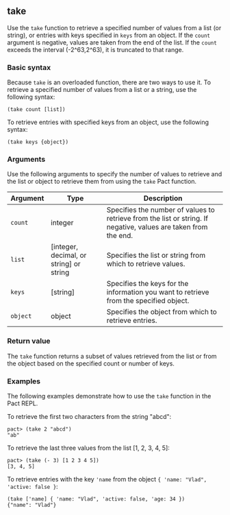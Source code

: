 ## take

Use the `take` function to retrieve a specified number of values from a list (or string), or entries with keys specified in `keys` from an object. 
If the `count` argument is negative, values are taken from the end of the list. 
If the `count` exceeds the interval (-2^63,2^63), it is truncated to that range.

### Basic syntax

Because `take` is an overloaded function, there are two ways to use it.
To retrieve a specified number of values from a list or a string, use the following syntax:

```pact
(take count [list])
```

To retrieve entries with specified keys from an object, use the following syntax:

```pact
(take keys {object})
```

### Arguments

Use the following arguments to specify the number of values to retrieve and the list or object to retrieve them from using the `take` Pact function.

| Argument | Type | Description |
| --- | --- | --- |
| `count` | integer | Specifies the number of values to retrieve from the list or string. If negative, values are taken from the end. |
| `list` | [integer, decimal, or string] or string | Specifies the list or string from which to retrieve values. |
| `keys` | [string] | Specifies the keys for the information you want to retrieve from the specified object. |
| `object` | object | Specifies the object from which to retrieve entries. |

### Return value

The `take` function returns a subset of values retrieved from the list or from the object based on the specified count or number of keys.

### Examples

The following examples demonstrate how to use the `take` function in the Pact REPL.

To retrieve the first two characters from the string "abcd":

```pact
pact> (take 2 "abcd")
"ab"
```

To retrieve the last three values from the list [1, 2, 3, 4, 5]:

```pact
pact> (take (- 3) [1 2 3 4 5])
[3, 4, 5]
```

To retrieve entries with the key `'name` from the object `{ 'name: "Vlad", 'active: false }`:

```pact
(take ['name] { 'name: "Vlad", 'active: false, 'age: 34 })
{"name": "Vlad"}
```
